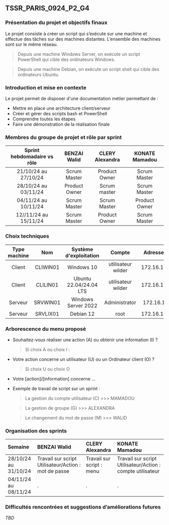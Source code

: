 ## TSSR_PARIS_0924_P2_G4

### Présentation du projet et objectifs finaux

Le projet consiste à créer un script qui s’exécute sur une machine et effectue des tâches sur des machines distantes. L’ensemble des machines sont sur le même réseau.
> Depuis une machine Windows Server, on exécute un script PowerShell qui cible des ordinateurs Windows.

> Depuis une machine Debian, on exécute un script shell qui cible des ordinateurs Ubuntu.

### Introduction et mise en contexte

Le projet permet de disposer d'une documentation métier permettant de : 
- Mettre en place une architecture client/serveur
- Créer et gérer des scripts bash et PowerShell
- Comprendre toutes les étapes
- Faire une démonstration de la réalisation finale

### Membres du groupe de projet et rôle par sprint

| Sprint hebdomadaire vs rôle | BENZAI Walid | CLERY Alexandra | KONATE Mamadou | 
| :---: | :---: | :---: | :---: | 
21/10/24 au 27/10/24 | Scrum Master | Product Owner | Scrum Master 
28/10/24 au 03/11/24 | Product Owner | Scrum master | Scrum Master  
04/11/24 au 10/11/24 | Scrum Master | Scrum Master | Product Owner 
12//11/24 au 15/11/24 |  Scrum Master | Product Owner | Scrum Master 

### Choix techniques

| Type machine | Nom | Système d'exploitation | Compte | Adresse IP fixe |
| :---: | :---: | :---: | :---: | :---: |
Client | CLIWIN01 | Windows 10 | utilisateur wilder | 172.16.10.20/24
Client | CLILIN01 | Ubuntu 22.04/24.04 LTS | utilisateur wilder | 172.16.10.30/24
Serveur | SRVWIN01 | Windows Server 2022 | Administrator | 172.16.10.5/24
Serveur | SRVLIX01 | Debian 12 | root | 172.16.10.10/24

### Arborescence du menu proposé

- Souhaitez-vous réaliser une action (A) ou obtenir une information (I) ?
	> Si choix A ou choix I : 
- Votre action concerne un utilisateur (U) ou un Ordinateur client (O) ?
	> Si choix U ou choix O
- Votre [action]/[information] concerne ...
- Exemple de travail de script sur un sprint : 
	> La gestion du compte utilisateur (C) >>> MAMADOU

	> La gestion de groupe (G) >>> ALEXANDRA

	> Le changement du mot de passe (M) >>> WALID 
  
### Organisation des sprints

| Semaine | BENZAI Walid | CLERY Alexandra | KONATE Mamadou |
| :--- | :--- | :--- | :--- |
28/10/24 au 31/10/24 | Travail sur script Utilisateur/Action : mot de passe | Travail sur script : menu | Travail sur script Utilisateur/Action : compte utilisateur 
04/11/24 au 08/11/24 | . | . | .

### Difficultés rencontrées et suggestions d’améliorations futures

*TBD*

